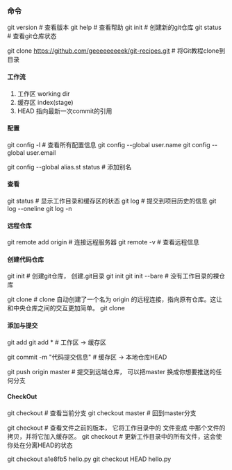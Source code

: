 ### 命令

git version         # 查看版本
git help            # 查看帮助
git init            # 创建新的git仓库
git status          # 查看git仓库状态

git clone https://github.com/geeeeeeeeek/git-recipes.git    # 将Git教程clone到目录


#### 工作流
1. 工作区 working dir
2. 缓存区 index(stage)
3. HEAD  指向最新一次commit的引用

#### 配置

git config -l       # 查看所有配置信息
git config --global user.name <name>
git config --global user.email <email>

git config --global alias.st status # 添加别名

#### 查看
git status          # 显示工作目录和缓存区的状态
git log             # 提交到项目历史的信息
git log --oneline
git log -n <limit>

#### 远程仓库
git remote add origin <server>  # 连接远程服务器
git remote -v                   # 查看远程信息

#### 创建代码仓库
git init        # 创建git仓库， 创建.git目录
git init <directory>
git init --bare <directory>     # 没有工作目录的裸仓库

git clone <repo>    # clone 自动创建了一个名为 origin 的远程连接，指向原有仓库。这让和中央仓库之间的交互更加简单。
git clone <repo> <directory>

#### 添加与提交
git add <filename>
git add *                       # 工作区 -> 缓存区

git commit -m "代码提交信息"      # 缓存区 -> 本地仓库HEAD 

git push origin master          # 提交到远端仓库， 可以把master 换成你想要推送的任何分支


#### CheckOut
git checkout                    # 查看当前分支
git checkout master             # 回到master分支

git checkout <commit> <file>    # 查看文件之前的版本， 它将工作目录中的 <file> 文件变成 <commit> 中那个文件的拷贝，并将它加入缓存区。
git checkout <commit>           # 更新工作目录中的所有文件，这会使你处在分离HEAD的状态

git checkout a1e8fb5 hello.py
git checkout HEAD hello.py